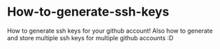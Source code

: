 # How-to-generate-ssh-keys
How to generate ssh keys for your github account! Also how to generate and store multiple ssh keys for multiple github accounts :D
